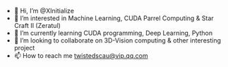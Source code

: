 - 👋 Hi, I’m @XInitialize
- 👀 I’m interested in Machine Learning, CUDA Parrel Computing & Star Craft II (Zeratul)
- 🌱 I’m currently learning CUDA programming, Deep Learning, Python
- 💞️ I’m looking to collaborate on 3D-Vision computing & other interesting project
- 📫 How to reach me twistedscau@vip.qq.com

<!---
XInitialize/XInitialize is a ✨ special ✨ repository because its `README.md` (this file) appears on your GitHub profile.
You can click the Preview link to take a look at your changes.
--->
